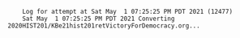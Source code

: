         Log for attempt at Sat May  1 07:25:25 PM PDT 2021 (12477)
        Sat May  1 07:25:25 PM PDT 2021 Converting 2020HIST201/KBe21hist201retVictoryForDemocracy.org...
